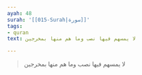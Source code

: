 ```yaml
---
ayah: 48
surah: '[[015-Surah|سورة]]'
tags:
- quran
text: لا يمسهم فيها نصب وما هم منها بمخرجين

---
```

> لا يمسهم فيها نصب وما هم منها بمخرجين
